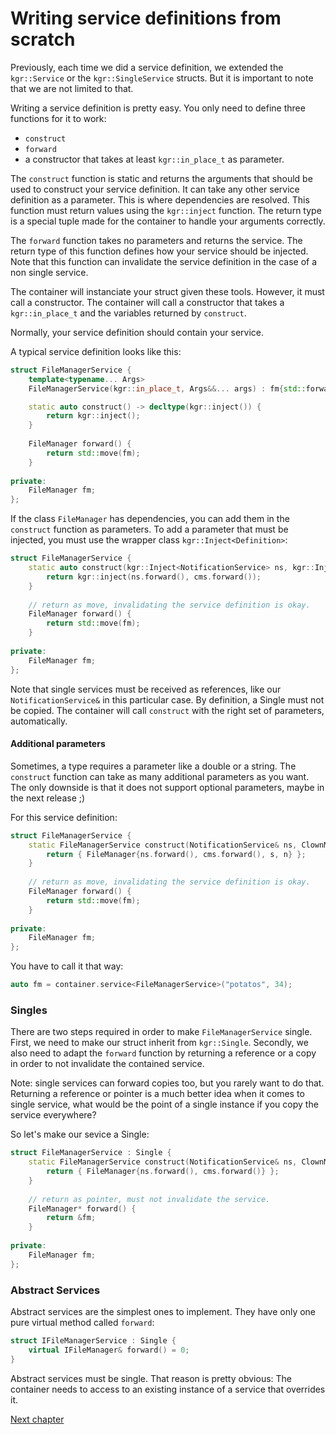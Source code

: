 Writing service definitions from scratch
========================================

Previously, each time we did a service definition, we extended the `kgr::Service` or the `kgr::SingleService` structs. But it is important to note that we are not limited to that.

Writing a service definition is pretty easy. You only need to define three functions for it to work:

 * `construct`
 * `forward`
 * a constructor that takes at least `kgr::in_place_t` as parameter.

The `construct` function is static and returns the arguments that should be used to construct your service definition. It can take any other service definition as a parameter.
This is where dependencies are resolved. This function must return values using the `kgr::inject` function. The return type is a special tuple made for the container to handle your arguments correctly.

The `forward` function takes no parameters and returns the service. The return type of this function defines how your service should be injected. Note that this function can invalidate the service definition in the case of a non single service.

The container will instanciate your struct given these tools. However, it must call a constructor. The container will call a constructor that takes a `kgr::in_place_t` and the variables returned by `construct`.

Normally, your service definition should contain your service.

A typical service definition looks like this:

```c++
struct FileManagerService {
    template<typename... Args>
    FileManagerService(kgr::in_place_t, Args&&... args) : fm{std::forward<Args>(args)...} {}

    static auto construct() -> decltype(kgr::inject()) {
        return kgr::inject();
    }
    
    FileManager forward() {
        return std::move(fm);
    }
    
private:
    FileManager fm;
};
```

If the class `FileManager` has dependencies, you can add them in the `construct` function as parameters. To add a parameter that must be injected, you must use the wrapper class `kgr::Inject<Definition>`:

```c++
struct FileManagerService {
    static auto construct(kgr::Inject<NotificationService> ns, kgr::Inject<ClownMasterService> cms) -> decltype(kgr::inject(ns.forward(), cms.forward())) {
        return kgr::inject(ns.forward(), cms.forward());
    }
    
    // return as move, invalidating the service definition is okay.
    FileManager forward() {
        return std::move(fm);
    }
    
private:
    FileManager fm;
};
```
    
Note that single services must be received as references, like our `NotificationService&` in this particular case. By definition, a Single must not be copied.
The container will call `construct` with the right set of parameters, automatically.

#### Additional parameters

Sometimes, a type requires a parameter like a double or a string. The `construct` function can take as many additional parameters as you want. The only downside is that it does not support optional parameters, maybe in the next release ;)

For this service definition:

```c++
struct FileManagerService {
    static FileManagerService construct(NotificationService& ns, ClownMasterService cms, std::string s, int n) {
        return { FileManager{ns.forward(), cms.forward(), s, n} };
    }
    
    // return as move, invalidating the service definition is okay.
    FileManager forward() {
        return std::move(fm);
    }
    
private:
    FileManager fm;
};
```

You have to call it that way:

```c++
auto fm = container.service<FileManagerService>("potatos", 34);
```

### Singles

There are two steps required in order to make `FileManagerService` single. First, we need to make our struct inherit from `kgr::Single`. Secondly, we also need to adapt the `forward` function by returning a reference or a copy in order to not invalidate the contained service.

Note: single services can forward copies too, but you rarely want to do that. Returning a reference or pointer is a much better idea when it comes to single service, what would be the point of a single instance if you copy the service everywhere?

So let's make our sevice a Single:

```c++
struct FileManagerService : Single {
    static FileManagerService construct(NotificationService& ns, ClownMasterService cms) {
        return { FileManager{ns.forward(), cms.forward()} };
    }
    
    // return as pointer, must not invalidate the service.
    FileManager* forward() {
        return &fm;
    }
    
private:
    FileManager fm;
};
```

### Abstract Services

Abstract services are the simplest ones to implement. They have only one pure virtual method called `forward`:

```c++
struct IFileManagerService : Single {
    virtual IFileManager& forward() = 0;
}
```
    
Abstract services must be single. That reason is pretty obvious: The container needs to access to an existing instance of a service that overrides it.

[Next chapter](section8_generic.md)
